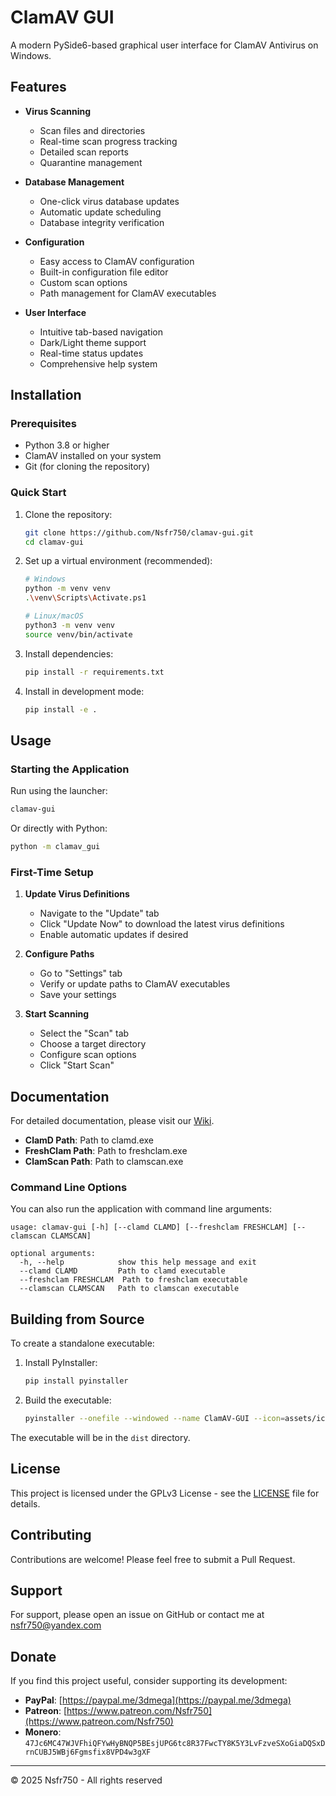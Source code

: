 # ClamAV GUI

A modern PySide6-based graphical user interface for ClamAV Antivirus on Windows.

## Features

- **Virus Scanning**
  - Scan files and directories
  - Real-time scan progress tracking
  - Detailed scan reports
  - Quarantine management

- **Database Management**
  - One-click virus database updates
  - Automatic update scheduling
  - Database integrity verification

- **Configuration**
  - Easy access to ClamAV configuration
  - Built-in configuration file editor
  - Custom scan options
  - Path management for ClamAV executables

- **User Interface**
  - Intuitive tab-based navigation
  - Dark/Light theme support
  - Real-time status updates
  - Comprehensive help system

## Installation

### Prerequisites

- Python 3.8 or higher
- ClamAV installed on your system
- Git (for cloning the repository)

### Quick Start

1. Clone the repository:
   ```bash
   git clone https://github.com/Nsfr750/clamav-gui.git
   cd clamav-gui
   ```

2. Set up a virtual environment (recommended):
   ```bash
   # Windows
   python -m venv venv
   .\venv\Scripts\Activate.ps1

   # Linux/macOS
   python3 -m venv venv
   source venv/bin/activate
   ```

3. Install dependencies:
   ```bash
   pip install -r requirements.txt
   ```

4. Install in development mode:
   ```bash
   pip install -e .
   ```

## Usage

### Starting the Application

Run using the launcher:
```bash
clamav-gui
```

Or directly with Python:
```bash
python -m clamav_gui
```

### First-Time Setup

1. **Update Virus Definitions**
   - Navigate to the "Update" tab
   - Click "Update Now" to download the latest virus definitions
   - Enable automatic updates if desired

2. **Configure Paths**
   - Go to "Settings" tab
   - Verify or update paths to ClamAV executables
   - Save your settings

3. **Start Scanning**
   - Select the "Scan" tab
   - Choose a target directory
   - Configure scan options
   - Click "Start Scan"

## Documentation

For detailed documentation, please visit our [Wiki](https://github.com/Nsfr750/clamav-gui/wiki).

- **ClamD Path**: Path to clamd.exe
- **FreshClam Path**: Path to freshclam.exe
- **ClamScan Path**: Path to clamscan.exe

### Command Line Options

You can also run the application with command line arguments:

```text
usage: clamav-gui [-h] [--clamd CLAMD] [--freshclam FRESHCLAM] [--clamscan CLAMSCAN]

optional arguments:
  -h, --help            show this help message and exit
  --clamd CLAMD         Path to clamd executable
  --freshclam FRESHCLAM  Path to freshclam executable
  --clamscan CLAMSCAN   Path to clamscan executable
```

## Building from Source

To create a standalone executable:

1. Install PyInstaller:

   ```bash
   pip install pyinstaller
   ```

2. Build the executable:

   ```bash
   pyinstaller --onefile --windowed --name ClamAV-GUI --icon=assets/icon.ico clamav_gui/__main__.py
   ```

The executable will be in the `dist` directory.

## License

This project is licensed under the GPLv3 License - see the [LICENSE](LICENSE) file for details.

## Contributing

Contributions are welcome! Please feel free to submit a Pull Request.

## Support

For support, please open an issue on GitHub or contact me at [nsfr750@yandex.com](mailto:nsfr750@yandex.com)

## Donate

If you find this project useful, consider supporting its development:

- **PayPal**: [https://paypal.me/3dmega](https://paypal.me/3dmega)
- **Patreon**: [https://www.patreon.com/Nsfr750](https://www.patreon.com/Nsfr750)
- **Monero**: `47Jc6MC47WJVFhiQFYwHyBNQP5BEsjUPG6tc8R37FwcTY8K5Y3LvFzveSXoGiaDQSxDrnCUBJ5WBj6Fgmsfix8VPD4w3gXF`

---

© 2025 Nsfr750 - All rights reserved
